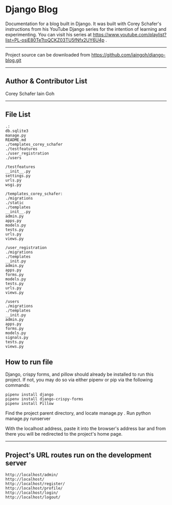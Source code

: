 # Django Blog

Documentation for a blog built in Django. It was built with Corey Schafer's instructions from his YouTube Django series for the intention of learning and experimenting. You can visit his series at https://www.youtube.com/playlist?list=PL-osiE80TeTtoQCKZ03TU5fNfx2UY6U4p .

---

Project source can be downloaded from https://github.com/iaingoh/django-blog.git

---

## Author & Contributor List

Corey Schafer
Iain Goh

---

## File List

```
.:
db.sqlite3
manage.py
README.md
./templates_corey_schafer
./testfeatures
./user_registration
./users
```
```
/testfeatures
__init__.py
settings.py
urls.py
wsgi.py
```
```
/templates_corey_schafer:
./migrations
./static
./templates
__init__.py
admin.py
apps.py
models.py
tests.py
urls.py
views.py
```
```
/user_registration
./migrations
./templates
__init.py
admin.py
apps.py
forms.py
models.py
tests.py
urls.py
views.py
```
```
/users
./migrations
./templates
__init.py
admin.py
apps.py
forms.py
models.py
signals.py
tests.py
views.py
```

## How to run file
Django, crispy forms, and pillow should already be installed to run this project. If not, you may do so via either pipenv or pip via the following commands:
```
pipenv install django
pipenv install django-crispy-forms
pipenv install Pillow
```

Find the project parent directory, and locate manage.py .
Run python manage.py runserver

With the localhost address, paste it into the browser's address bar and from there you will be redirected to the project's home page.

---

## Project's URL routes run on the development server

```
http://localhost/admin/
http://localhost/
http://localhost/register/
http://localhost/profile/
http://localhost/login/
http://localhost/logout/
```